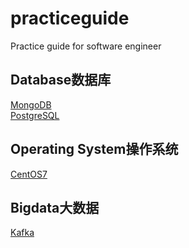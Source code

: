 # practiceguide
Practice guide for software engineer

## Database数据库<br>
[MongoDB](https://github.com/dennishucd/mongodbguide)<br>
[PostgreSQL](https://github.com/dennishucd/postgresql)


## Operating System操作系统<br>
[CentOS7](https://github.com/dennishucd/centos7guide)


## Bigdata大数据<br>
[Kafka](https://github.com/dennishucd/kafkaguide)
